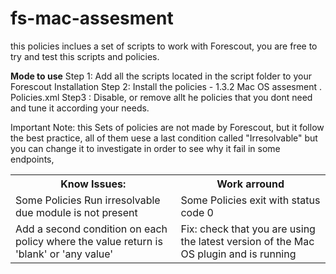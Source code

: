# fs-mac-assesment
this policies inclues a set of scripts to work with Forescout, you are free to try and test this scripts and policies.

<b>Mode to use</b>
 Step 1:  Add all the scripts  located in the script folder to your Forescout Installation
 Step 2: Install the policies -  1.3.2 Mac OS assesment . Policies.xml
 Step3 : Disable, or remove allt he policies that you dont need and tune it according your needs.

 Important Note: this Sets of policies are not made by Forescout, but it follow the best practice, all of them uese a last condition called "Irresolvable" but you can change it to investigate in order to see why it fail in some endpoints, 


<table>
  <tr>
    <th> Know Issues: </th>
    <th>Work arround</th>
  </tr>
  <tr>
    <td>Some Policies Run irresolvable due module is not present</td>
    <td>Some Policies exit with status code 0 </td>
  </tr>
  <tr>
    <td>Add a second condition on each policy where the value return is 'blank' or 'any value' </td>
    <td>Fix: check that you are using the latest version of the Mac OS plugin  and is running</td>
  </tr>
</table>
